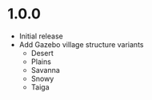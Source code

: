 # 1.0.0

- Initial release
- Add Gazebo village structure variants
  - Desert
  - Plains
  - Savanna
  - Snowy
  - Taiga

#
